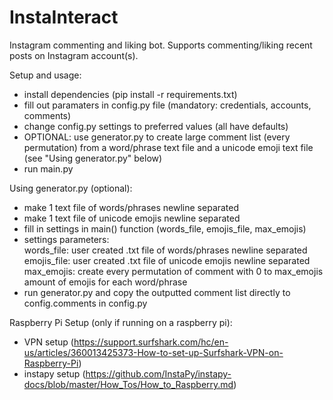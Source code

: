 # InstaInteract
Instagram commenting and liking bot. Supports commenting/liking recent posts on Instagram account(s).  

Setup and usage:  
- install dependencies (pip install -r requirements.txt)  
- fill out paramaters in config.py file (mandatory: credentials, accounts, comments)  
- change config.py settings to preferred values (all have defaults)  
- OPTIONAL: use generator.py to create large comment list (every permutation) from a word/phrase text file and a unicode emoji text file (see "Using generator.py" below)  
- run main.py  

Using generator.py (optional):  
- make 1 text file of words/phrases newline separated  
- make 1 text file of unicode emojis newline separated  
- fill in settings in main() function (words_file, emojis_file, max_emojis)  
- settings parameters:  
	words_file: user created .txt file of words/phrases newline separated  
	emojis_file: user created .txt file of unicode emojis newline separated  
	max_emojis: create every permutation of comment with 0 to max_emojis amount of emojis for each word/phrase  
- run generator.py and copy the outputted comment list directly to config.comments in config.py  

Raspberry Pi Setup (only if running on a raspberry pi):  
- VPN setup (https://support.surfshark.com/hc/en-us/articles/360013425373-How-to-set-up-Surfshark-VPN-on-Raspberry-Pi)  
- instapy setup (https://github.com/InstaPy/instapy-docs/blob/master/How_Tos/How_to_Raspberry.md)  